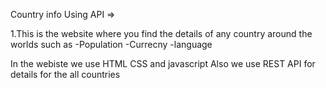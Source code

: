 Country info Using API =>

1.This is the website where you find the details of any country around the worlds such as 
-Population 
-Currecny
-language

In the webiste we use HTML CSS and javascript
Also we use REST API for details for the all countries